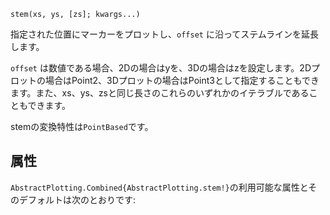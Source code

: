 ```
stem(xs, ys, [zs]; kwargs...)
```

指定された位置にマーカーをプロットし、`offset` に沿ってステムラインを延長します。

`offset` は数値である場合、2Dの場合はyを、3Dの場合はzを設定します。2Dプロットの場合はPoint2、3Dプロットの場合はPoint3として指定することもできます。また、xs、ys、zsと同じ長さのこれらのいずれかのイテラブルであることもできます。

stemの変換特性は`PointBased`です。

## 属性

`AbstractPlotting.Combined{AbstractPlotting.stem!}`の利用可能な属性とそのデフォルトは次のとおりです: 

```

```
